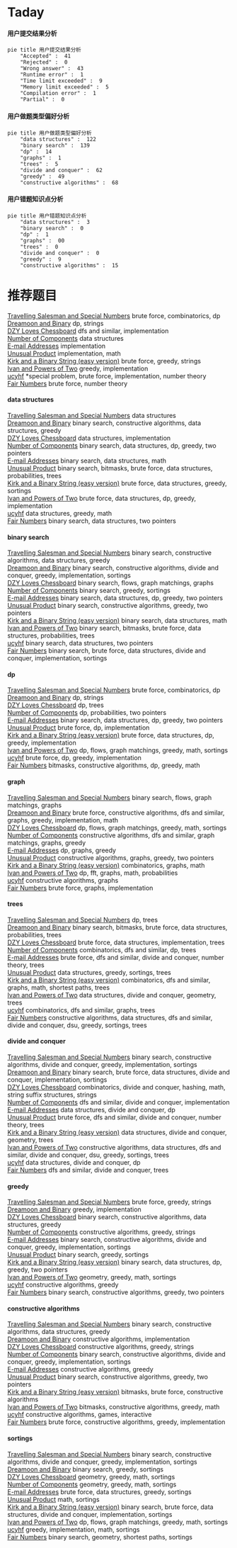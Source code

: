 # Taday
<!-- tabs:start -->
#### **用户提交结果分析**

```mermaid
pie title 用户提交结果分析
    "Accepted" :  41
    "Rejected" :  0
    "Wrong answer" :  43
    "Runtime error" :  1
    "Time limit exceeded" :  9
    "Memory limit exceeded" :  5
    "Compilation error" :  1
    "Partial" :  0
```
#### **用户做题类型偏好分析**

```mermaid
pie title 用户做题类型偏好分析
    "data structures" :  122
    "binary search" :  139
    "dp" :  14
    "graphs" :  1
    "trees" :  5
    "divide and conquer" :  62
    "greedy" :  49
    "constructive algorithms" :  68
```
#### **用户错题知识点分析**

```mermaid
pie title 用户错题知识点分析
    "data structures" :  3
    "binary search" :  0
    "dp" :  1
    "graphs" :  00
    "trees" :  0
    "divide and conquer" :  0
    "greedy" :  9
    "constructive algorithms" :  15
```
<!-- tabs:end -->
# 推荐题目
[Travelling Salesman and Special Numbers](http://codeforces.com/problemset/problem/914/C)		brute force,
                        combinatorics,
                        dp		  
[Dreamoon and Binary](http://codeforces.com/problemset/problem/477/D)		dp,
                        strings		  
[DZY Loves Chessboard](http://codeforces.com/problemset/problem/445/A)		dfs and similar,
                        implementation		  
[Number of Components](http://codeforces.com/problemset/problem/1270/H)		data structures		  
[E-mail Addresses](http://codeforces.com/problemset/problem/412/E)		implementation		  
[Unusual Product](http://codeforces.com/problemset/problem/405/C)		implementation,
                        math		  
[Kirk and a Binary String (easy version)](http://codeforces.com/problemset/problem/1204/D1)		brute force,
                        greedy,
                        strings		  
[Ivan and Powers of Two](http://codeforces.com/problemset/problem/305/C)		greedy,
                        implementation		  
[ucyhf](http://codeforces.com/problemset/problem/171/F)		*special problem,
                        brute force,
                        implementation,
                        number theory		  
[Fair Numbers](http://codeforces.com/problemset/problem/1411/B)		brute force,
                        number theory		  
<!-- tabs:start -->
#### **data structures**
[Travelling Salesman and Special Numbers](http://codeforces.com/problemset/problem/1270/H)		data structures		  
[Dreamoon and Binary](http://codeforces.com/problemset/problem/1373/F)		binary search,
                        constructive algorithms,
                        data structures,
                        greedy		  
[DZY Loves Chessboard](http://codeforces.com/problemset/problem/44/G)		data structures,
                        implementation		  
[Number of Components](http://codeforces.com/problemset/problem/1492/C)		binary search,
                        data structures,
                        dp,
                        greedy,
                        two pointers		  
[E-mail Addresses](http://codeforces.com/problemset/problem/1490/G)		binary search,
                        data structures,
                        math		  
[Unusual Product](http://codeforces.com/problemset/problem/1479/D)		binary search,
                        bitmasks,
                        brute force,
                        data structures,
                        probabilities,
                        trees		  
[Kirk and a Binary String (easy version)](http://codeforces.com/problemset/problem/1497/A)		brute force,
                        data structures,
                        greedy,
                        sortings		  
[Ivan and Powers of Two](http://codeforces.com/problemset/problem/1491/C)		brute force,
                        data structures,
                        dp,
                        greedy,
                        implementation		  
[ucyhf](http://codeforces.com/problemset/problem/1492/B)		data structures,
                        greedy,
                        math		  
[Fair Numbers](http://codeforces.com/problemset/problem/1436/E)		binary search,
                        data structures,
                        two pointers		  
#### **binary search**
[Travelling Salesman and Special Numbers](http://codeforces.com/problemset/problem/1373/F)		binary search,
                        constructive algorithms,
                        data structures,
                        greedy		  
[Dreamoon and Binary](http://codeforces.com/problemset/problem/1237/C2)		binary search,
                        constructive algorithms,
                        divide and conquer,
                        greedy,
                        implementation,
                        sortings		  
[DZY Loves Chessboard](https://codeforces.com/contest/1424/problem/B)		binary search,
                        flows,
                        graph matchings,
                        graphs		  
[Number of Components](http://codeforces.com/problemset/problem/1251/D)		binary search,
                        greedy,
                        sortings		  
[E-mail Addresses](http://codeforces.com/problemset/problem/1492/C)		binary search,
                        data structures,
                        dp,
                        greedy,
                        two pointers		  
[Unusual Product](http://codeforces.com/problemset/problem/1463/D)		binary search,
                        constructive algorithms,
                        greedy,
                        two pointers		  
[Kirk and a Binary String (easy version)](http://codeforces.com/problemset/problem/1490/G)		binary search,
                        data structures,
                        math		  
[Ivan and Powers of Two](http://codeforces.com/problemset/problem/1479/D)		binary search,
                        bitmasks,
                        brute force,
                        data structures,
                        probabilities,
                        trees		  
[ucyhf](http://codeforces.com/problemset/problem/1436/E)		binary search,
                        data structures,
                        two pointers		  
[Fair Numbers](http://codeforces.com/problemset/problem/1461/D)		binary search,
                        brute force,
                        data structures,
                        divide and conquer,
                        implementation,
                        sortings		  
#### **dp**
[Travelling Salesman and Special Numbers](http://codeforces.com/problemset/problem/914/C)		brute force,
                        combinatorics,
                        dp		  
[Dreamoon and Binary](http://codeforces.com/problemset/problem/477/D)		dp,
                        strings		  
[DZY Loves Chessboard](http://codeforces.com/problemset/problem/1322/F)		dp,
                        trees		  
[Number of Components](http://codeforces.com/problemset/problem/498/B)		dp,
                        probabilities,
                        two pointers		  
[E-mail Addresses](http://codeforces.com/problemset/problem/1492/C)		binary search,
                        data structures,
                        dp,
                        greedy,
                        two pointers		  
[Unusual Product](https://codeforces.com/contest/1457/problem/C)		brute force,
                        dp,
                        implementation		  
[Kirk and a Binary String (easy version)](http://codeforces.com/problemset/problem/1491/C)		brute force,
                        data structures,
                        dp,
                        greedy,
                        implementation		  
[Ivan and Powers of Two](http://codeforces.com/problemset/problem/1437/C)		dp,
                        flows,
                        graph matchings,
                        greedy,
                        math,
                        sortings		  
[ucyhf](http://codeforces.com/problemset/problem/1499/B)		brute force,
                        dp,
                        greedy,
                        implementation		  
[Fair Numbers](http://codeforces.com/problemset/problem/1491/D)		bitmasks,
                        constructive algorithms,
                        dp,
                        greedy,
                        math		  
#### **graph**
[Travelling Salesman and Special Numbers](https://codeforces.com/contest/1424/problem/B)		binary search,
                        flows,
                        graph matchings,
                        graphs		  
[Dreamoon and Binary](http://codeforces.com/problemset/problem/1487/C)		brute force,
                        constructive algorithms,
                        dfs and similar,
                        graphs,
                        greedy,
                        implementation,
                        math		  
[DZY Loves Chessboard](http://codeforces.com/problemset/problem/1437/C)		dp,
                        flows,
                        graph matchings,
                        greedy,
                        math,
                        sortings		  
[Number of Components](http://codeforces.com/problemset/problem/1470/D)		constructive algorithms,
                        dfs and similar,
                        graph matchings,
                        graphs,
                        greedy		  
[E-mail Addresses](http://codeforces.com/problemset/problem/1476/C)		dp,
                        graphs,
                        greedy		  
[Unusual Product](http://codeforces.com/problemset/problem/1304/D)		constructive algorithms,
                        graphs,
                        greedy,
                        two pointers		  
[Kirk and a Binary String (easy version)](http://codeforces.com/problemset/problem/1475/C)		combinatorics,
                        graphs,
                        math		  
[Ivan and Powers of Two](http://codeforces.com/problemset/problem/553/E)		dp,
                        fft,
                        graphs,
                        math,
                        probabilities		  
[ucyhf](http://codeforces.com/problemset/problem/1495/C)		constructive algorithms,
                        graphs		  
[Fair Numbers](http://codeforces.com/problemset/problem/1510/K)		brute force,
                        graphs,
                        implementation		  
#### **trees**
[Travelling Salesman and Special Numbers](http://codeforces.com/problemset/problem/1322/F)		dp,
                        trees		  
[Dreamoon and Binary](http://codeforces.com/problemset/problem/1479/D)		binary search,
                        bitmasks,
                        brute force,
                        data structures,
                        probabilities,
                        trees		  
[DZY Loves Chessboard](http://codeforces.com/problemset/problem/1511/C)		brute force,
                        data structures,
                        implementation,
                        trees		  
[Number of Components](http://codeforces.com/problemset/problem/1499/F)		combinatorics,
                        dfs and similar,
                        dp,
                        trees		  
[E-mail Addresses](http://codeforces.com/problemset/problem/1491/E)		brute force,
                        dfs and similar,
                        divide and conquer,
                        number theory,
                        trees		  
[Unusual Product](http://codeforces.com/problemset/problem/1466/D)		data structures,
                        greedy,
                        sortings,
                        trees		  
[Kirk and a Binary String (easy version)](http://codeforces.com/problemset/problem/1495/D)		combinatorics,
                        dfs and similar,
                        graphs,
                        math,
                        shortest paths,
                        trees		  
[Ivan and Powers of Two](http://codeforces.com/problemset/problem/1303/G)		data structures,
                        divide and conquer,
                        geometry,
                        trees		  
[ucyhf](http://codeforces.com/problemset/problem/1454/E)		combinatorics,
                        dfs and similar,
                        graphs,
                        trees		  
[Fair Numbers](http://codeforces.com/problemset/problem/1494/D)		constructive algorithms,
                        data structures,
                        dfs and similar,
                        divide and conquer,
                        dsu,
                        greedy,
                        sortings,
                        trees		  
#### **divide and conquer**
[Travelling Salesman and Special Numbers](http://codeforces.com/problemset/problem/1237/C2)		binary search,
                        constructive algorithms,
                        divide and conquer,
                        greedy,
                        implementation,
                        sortings		  
[Dreamoon and Binary](http://codeforces.com/problemset/problem/1461/D)		binary search,
                        brute force,
                        data structures,
                        divide and conquer,
                        implementation,
                        sortings		  
[DZY Loves Chessboard](http://codeforces.com/problemset/problem/1466/G)		combinatorics,
                        divide and conquer,
                        hashing,
                        math,
                        string suffix structures,
                        strings		  
[Number of Components](http://codeforces.com/problemset/problem/1490/D)		dfs and similar,
                        divide and conquer,
                        implementation		  
[E-mail Addresses](https://codeforces.com/contest/1483/problem/C)		data structures,
                        divide and conquer,
                        dp		  
[Unusual Product](http://codeforces.com/problemset/problem/1491/E)		brute force,
                        dfs and similar,
                        divide and conquer,
                        number theory,
                        trees		  
[Kirk and a Binary String (easy version)](http://codeforces.com/problemset/problem/1303/G)		data structures,
                        divide and conquer,
                        geometry,
                        trees		  
[Ivan and Powers of Two](http://codeforces.com/problemset/problem/1494/D)		constructive algorithms,
                        data structures,
                        dfs and similar,
                        divide and conquer,
                        dsu,
                        greedy,
                        sortings,
                        trees		  
[ucyhf](http://codeforces.com/problemset/problem/1482/E)		data structures,
                        divide and conquer,
                        dp		  
[Fair Numbers](http://codeforces.com/problemset/problem/566/C)		dfs and similar,
                        divide and conquer,
                        trees		  
#### **greedy**
[Travelling Salesman and Special Numbers](http://codeforces.com/problemset/problem/1204/D1)		brute force,
                        greedy,
                        strings		  
[Dreamoon and Binary](http://codeforces.com/problemset/problem/305/C)		greedy,
                        implementation		  
[DZY Loves Chessboard](http://codeforces.com/problemset/problem/1373/F)		binary search,
                        constructive algorithms,
                        data structures,
                        greedy		  
[Number of Components](http://codeforces.com/problemset/problem/584/C)		constructive algorithms,
                        greedy,
                        strings		  
[E-mail Addresses](http://codeforces.com/problemset/problem/1237/C2)		binary search,
                        constructive algorithms,
                        divide and conquer,
                        greedy,
                        implementation,
                        sortings		  
[Unusual Product](http://codeforces.com/problemset/problem/1251/D)		binary search,
                        greedy,
                        sortings		  
[Kirk and a Binary String (easy version)](http://codeforces.com/problemset/problem/1492/C)		binary search,
                        data structures,
                        dp,
                        greedy,
                        two pointers		  
[Ivan and Powers of Two](https://codeforces.com/contest/1496/problem/C)		geometry,
                        greedy,
                        math,
                        sortings		  
[ucyhf](http://codeforces.com/problemset/problem/1493/A)		constructive algorithms,
                        greedy		  
[Fair Numbers](http://codeforces.com/problemset/problem/1463/D)		binary search,
                        constructive algorithms,
                        greedy,
                        two pointers		  
#### **constructive algorithms**
[Travelling Salesman and Special Numbers](http://codeforces.com/problemset/problem/1373/F)		binary search,
                        constructive algorithms,
                        data structures,
                        greedy		  
[Dreamoon and Binary](http://codeforces.com/problemset/problem/1004/C)		constructive algorithms,
                        implementation		  
[DZY Loves Chessboard](http://codeforces.com/problemset/problem/584/C)		constructive algorithms,
                        greedy,
                        strings		  
[Number of Components](http://codeforces.com/problemset/problem/1237/C2)		binary search,
                        constructive algorithms,
                        divide and conquer,
                        greedy,
                        implementation,
                        sortings		  
[E-mail Addresses](http://codeforces.com/problemset/problem/1493/A)		constructive algorithms,
                        greedy		  
[Unusual Product](http://codeforces.com/problemset/problem/1463/D)		binary search,
                        constructive algorithms,
                        greedy,
                        two pointers		  
[Kirk and a Binary String (easy version)](https://codeforces.com/contest/1456/problem/B)		bitmasks,
                        brute force,
                        constructive algorithms		  
[Ivan and Powers of Two](http://codeforces.com/problemset/problem/1492/D)		bitmasks,
                        constructive algorithms,
                        greedy,
                        math		  
[ucyhf](https://codeforces.com/contest/1504/problem/D)		constructive algorithms,
                        games,
                        interactive		  
[Fair Numbers](https://codeforces.com/contest/1483/problem/A)		brute force,
                        constructive algorithms,
                        greedy,
                        implementation		  
#### **sortings**
[Travelling Salesman and Special Numbers](http://codeforces.com/problemset/problem/1237/C2)		binary search,
                        constructive algorithms,
                        divide and conquer,
                        greedy,
                        implementation,
                        sortings		  
[Dreamoon and Binary](http://codeforces.com/problemset/problem/1251/D)		binary search,
                        greedy,
                        sortings		  
[DZY Loves Chessboard](https://codeforces.com/contest/1496/problem/C)		geometry,
                        greedy,
                        math,
                        sortings		  
[Number of Components](http://codeforces.com/problemset/problem/1495/A)		geometry,
                        greedy,
                        math,
                        sortings		  
[E-mail Addresses](http://codeforces.com/problemset/problem/1497/A)		brute force,
                        data structures,
                        greedy,
                        sortings		  
[Unusual Product](http://codeforces.com/problemset/problem/1427/A)		math,
                        sortings		  
[Kirk and a Binary String (easy version)](http://codeforces.com/problemset/problem/1461/D)		binary search,
                        brute force,
                        data structures,
                        divide and conquer,
                        implementation,
                        sortings		  
[Ivan and Powers of Two](http://codeforces.com/problemset/problem/1437/C)		dp,
                        flows,
                        graph matchings,
                        greedy,
                        math,
                        sortings		  
[ucyhf](http://codeforces.com/problemset/problem/1473/A)		greedy,
                        implementation,
                        math,
                        sortings		  
[Fair Numbers](http://codeforces.com/problemset/problem/1486/B)		binary search,
                        geometry,
                        shortest paths,
                        sortings		  
<!-- tabs:end -->

